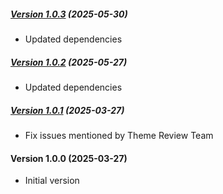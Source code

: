 ##### [Version 1.0.3](https://github.com/Codeinwp/church-fse/compare/v1.0.2...v1.0.3) (2025-05-30)

- Updated dependencies

##### [Version 1.0.2](https://github.com/Codeinwp/church-fse/compare/v1.0.1...v1.0.2) (2025-05-27)

- Updated dependencies

##### [Version 1.0.1](https://github.com/Codeinwp/church-fse/compare/v1.0.0...v1.0.1) (2025-03-27)

- Fix issues mentioned by Theme Review Team

####   Version 1.0.0 (2025-03-27)

- Initial version
